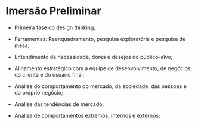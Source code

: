# Imersão Preliminar

- Primeira fase do design thinking;

- Ferramentas: Reenquadramento, pesquisa exploratória e pesquisa de mesa;

- Entendimento da necessidade, dores e desejos do público-alvo;

- Alinamento estratégico com a equipe de desenvolvimento, de negócios, do cliente e do usuário final;

- Análise do comportamento do mercado, da sociedade, das pessoas e do próprio negócio;

- Análise das tendências de mercado;

- Análise de comportamentos extremos, internos e externos;

